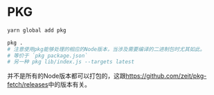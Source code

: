# PKG

```sh
yarn global add pkg

pkg .
# 注意使用pkg能够处理的相应的Node版本，当涉及需要编译的二进制包时尤其如此。
# 等价于 `pkg package.json`
# 另一种 pkg lib/index.js --targets latest
```

并不是所有的Node版本都可以打包的，这跟<https://github.com/zeit/pkg-fetch/releases>中的版本有关。
